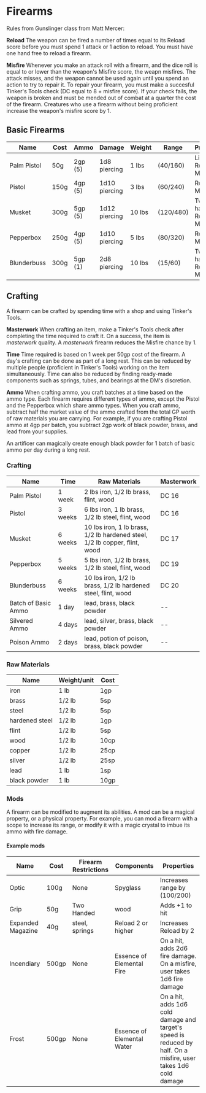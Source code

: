 # Firearms

Rules from Gunslinger class from Matt Mercer:

**Reload** The weapon can be fired a number of times equal to its Reload score before you must spend 1 attack or 1 action to reload. You must have one hand free to reload a firearm.

**Misfire** Whenever you make an attack roll with a firearm, and the dice roll is equal to or lower than the weapon's Misfire score, the weapn misfires. The attack misses, and the weapon cannot be used again until you spend an action to try to repair it. To repair your firearm, you must make a succesful Tinker's Tools check (DC equal to 8 + misfire score). If your check fails, the weapon is broken and must be mended out of combat at a quarter the cost of the firearm. Creatures who use a firearm without being proficient increase the weapon's misfire score by 1.

## Basic Firearms

| Name | Cost | Ammo | Damage | Weight | Range | Properties |
| ------ | ------ | ------ | ------ | ------ | ------ | ------ |
| Palm Pistol | 50g | 2gp (5) | 1d8 piercing | 1 lbs | (40/160) | Light, Reload 1, Misfire 2 |
| Pistol | 150g | 4gp (5) | 1d10 piercing | 3 lbs | (60/240) | Reload 4, Misfire 2 |
| Musket | 300g | 5gp (5) | 1d12 piercing | 10 lbs | (120/480) | Two-handed, Reload 1, Misfire 3 |
| Pepperbox | 250g | 4gp (5) | 1d10 piercing | 5 lbs | (80/320) | Reload 6, Misfire 3 |
| Blunderbuss | 300g | 5gp (1) | 2d8 piercing | 10 lbs | (15/60) | Two-handed, Reload 1, Misfire 3 |


## Crafting

A firearm can be crafted by spending time with a shop and using Tinker's Tools.

**Masterwork** When crafting an item, make a Tinker's Tools check after completing the time required to craft it. On a success, the item is *masterwork* quality. A *masterwork* firearm reduces the Misfire chance by 1.

**Time** Time required is based on 1 week per 50gp cost of the firearm. A day's crafting can be done as part of a long rest. This can be reduced by multiple people (proficient in Tinker's Tools) working on the item simultaneously. Time can also be reduced by finding ready-made components such as springs, tubes, and bearings at the DM's discretion.

**Ammo** When crafting ammo, you craft batches at a time based on the ammo type. Each firearm requires different types of ammo, except the Pistol and the Pepperbox which share ammo types. When you craft ammo, subtract half the market value of the ammo crafted from the total GP worth of raw materials you are carrying. For example, if you are crafting Pistol ammo at 4gp per batch, you subtract 2gp work of black powder, brass, and lead from your supplies.

An artificer can magically create enough black powder for 1 batch of basic ammo per day during a long rest.

### Crafting

| Name | Time | Raw Materials | Masterwork |
| ------ | ------ | ------ | ------ | 
| Palm Pistol | 1 week | 2 lbs iron, 1/2 lb brass, flint, wood | DC 16 | 
| Pistol | 3 weeks | 6 lbs iron, 1 lb brass, 1/2 lb steel, flint, wood | DC 16 | 
| Musket | 6 weeks | 10 lbs iron, 1 lb brass, 1/2 lb hardened steel, 1/2 lb copper, flint, wood | DC 17 | 
| Pepperbox | 5 weeks | 5 lbs iron, 1/2 lb brass, 1/2 lb steel, flint, wood | DC 19 | 
| Blunderbuss | 6 weeks | 10 lbs iron, 1/2 lb brass, 1/2 lb hardened steel, flint, wood | DC 20 | 
| Batch of Basic Ammo | 1 day | lead, brass, black powder | -- |
| Silvered Ammo | 4 days | lead, silver, brass, black powder | -- |
| Poison Ammo | 2 days | lead, potion of poison, brass, black powder | -- |

### Raw Materials

| Name | Weight/unit | Cost |
| --- | --- | --- |
| iron | 1 lb | 1gp |
| brass | 1/2 lb | 5sp |
| steel | 1/2 lb | 5sp |
| hardened steel | 1/2 lb | 1gp |
| flint | 1/2 lb | 5sp |
| wood | 1/2 lb | 10cp |
| copper | 1/2 lb | 25cp |
| silver | 1/2 lb | 25sp |
| lead | 1 lb | 1sp |
| black powder | 1 lb | 10gp |

### Mods

A firearm can be modified to augment its abilities. A mod can be a magical property, or a physical property. For example, you can mod a firearm with a scope to increase its range, or modify it with a magic crystal to imbue its ammo with fire damage.

#### Example mods

| Name | Cost | Firearm Restrictions | Components | Properties |
| ------ | ------ | ------ | ------ | ------ |
| Optic | 100g | None | Spyglass | Increases range by (100/200) |
| Grip | 50g | Two Handed | wood | Adds +1 to hit |
| Expanded Magazine | 40g | steel, springs | Reload 2 or higher | Increases Reload by 2 |
| Incendiary | 500gp | None | Essence of Elemental Fire | On a hit, adds 2d6 fire damage. On a misfire, user takes 1d6 fire damage |
| Frost | 500gp | None | Essence of Elemental Water | On a hit, adds 1d6 cold damage and target's speed is reduced by half. On a misfire, user takes 1d6 cold damage |






